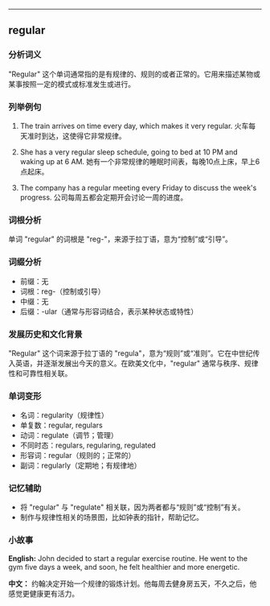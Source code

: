 
---------------
## regular
### 分析词义
"Regular" 这个单词通常指的是有规律的、规则的或者正常的。它用来描述某物或某事按照一定的模式或标准发生或进行。

### 列举例句
1. The train arrives on time every day, which makes it very regular.
   火车每天准时到达，这使得它非常规律。

2. She has a very regular sleep schedule, going to bed at 10 PM and waking up at 6 AM.
   她有一个非常规律的睡眠时间表，每晚10点上床，早上6点起床。

3. The company has a regular meeting every Friday to discuss the week's progress.
   公司每周五都会定期开会讨论一周的进度。

### 词根分析
单词 "regular" 的词根是 "reg-"，来源于拉丁语，意为“控制”或“引导”。

### 词缀分析
- 前缀：无
- 词根：reg-（控制或引导）
- 中缀：无
- 后缀：-ular（通常与形容词结合，表示某种状态或特性）

### 发展历史和文化背景
"Regular" 这个词来源于拉丁语的 "regula"，意为“规则”或“准则”。它在中世纪传入英语，并逐渐发展出今天的意义。在欧美文化中，"regular" 通常与秩序、规律性和可靠性相关联。

### 单词变形
- 名词：regularity（规律性）
- 单复数：regular, regulars
- 动词：regulate（调节；管理）
- 不同时态：regulars, regularing, regulated
- 形容词：regular（规则的；正常的）
- 副词：regularly（定期地；有规律地）

### 记忆辅助
- 将 "regular" 与 "regulate" 相关联，因为两者都与“规则”或“控制”有关。
- 制作与规律性相关的场景图，比如钟表的指针，帮助记忆。

### 小故事
**English:**
John decided to start a regular exercise routine. He went to the gym five days a week, and soon, he felt healthier and more energetic.

**中文：**
约翰决定开始一个规律的锻炼计划。他每周去健身房五天，不久之后，他感觉更健康更有活力。

